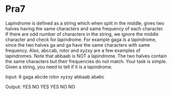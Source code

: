 # Pra7
Lapindrome is defined as a string which when split in the middle, gives two halves having the same characters and same frequency of each character. If there are odd number of characters in the string, we ignore the middle character and check for lapindrome. For example gaga is a lapindrome, since the two halves ga and ga have the same characters with same frequency. Also, abccab, rotor and xyzxy are a few examples of lapindromes. Note that abbaab is NOT a lapindrome. The two halves contain the same characters but their frequencies do not match. Your task is simple. Given a string, you need to tell if it is a lapindrome. 

Input: 
6 
gaga 
abcde 
rotor 
xyzxy 
abbaab 
ababc 

Output: 
YES 
NO 
YES 
YES 
NO 
NO
